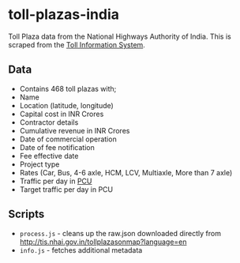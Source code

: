 # toll-plazas-india

Toll Plaza data from the National Highways Authority of India. This is scraped from the [Toll Information System](http://tis.nhai.gov.in).

## Data

* Contains 468 toll plazas with;
* Name
* Location (latitude, longitude)
* Capital cost in INR Crores
* Contractor details
* Cumulative revenue in INR Crores
* Date of commercial operation
* Date of fee notification
* Fee effective date
* Project type
* Rates (Car, Bus, 4-6 axle, HCM, LCV, Multiaxle, More than 7 axle)
* Traffic per day in [PCU](https://en.wikipedia.org/wiki/Passenger_car_equivalent)
* Target traffic per day in PCU


## Scripts

* `process.js` - cleans up the raw.json downloaded directly from http://tis.nhai.gov.in/tollplazasonmap?language=en
* `info.js` - fetches additional metadata